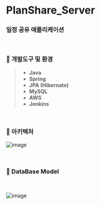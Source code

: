 # PlanShare_Server
### 일정 공유 애플리케이션

<br>

### :wrench: 개발도구 및 환경
>- **Java**
>- **Spring**
>- **JPA (Hibernate)**
>- **MySQL**
>- **AWS**
>- **Jenkins**

<br>

### :pushpin: 아키텍처

![image](https://user-images.githubusercontent.com/80497254/159428895-c3283ae3-3b89-48f4-aecc-7b206ccd9398.png)

<br>

### :floppy_disk: DataBase Model

<br>

![image](https://user-images.githubusercontent.com/80497254/163668932-b2454bda-421b-42a6-b9b1-d7d65538ee48.png)

